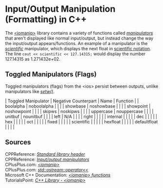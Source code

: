 # Input/Output Manipulation (Formatting) in C++
The [\<iomanip\>](https://en.cppreference.com/w/cpp/header/iomanip) library contains a variety of functions called [_manipulators_](https://www.cplusplus.com/reference/ostream/ostream/operator%3C%3C/) that aren't displayed like normal input/output, but instead change the way the input/output 
appears/functions. An example of a manipulator is the [_scientific_](https://en.cppreference.com/w/cpp/io/manip/fixed) manipulator, which displays the next float in 
[scientific notation](https://www.chem.tamu.edu/class/fyp/mathrev/mr-scnot.html). The line `cout << scientific << 127.14315;` would display the number 127.14315
as 1.271432e+02.

## Toggled Manipulators (Flags)
Toggled manipulators (flags) from the \<ios\> persist between outputs, unlike manipulators like [_setw()_](https://www.cplusplus.com/reference/iomanip/setw/).

| Toggled Manipulator | Negative Counterpart | Name | Function | 
| boolalpha | noboolalpha |  |  |
| showbase | noshowbase |  |  |
| showpoint | noshowpoint |  |  |
| skipws | noskipws |  |  |
| uppercase | nouppercase |  |  |
| unitbuf | nounitbuf |  |  |
| left | N/A |  |  | 
| right |  |  |  |
| internal |  |  |  |
| dec |  |  |  |
| hex |  |  |  |
| oct |  |  |  |
| fixed |  |  |  |
| scientific |  |  |  |
| hexfloat |  |  |  |
| defaultfloat |  |  |  |

## Sources
CPPReference: [_Standard library header <iomanip>_](https://en.cppreference.com/w/cpp/header/iomanip) <br />
CPPReference: [_Input/output manipulators_](https://en.cppreference.com/w/cpp/io/manip) <br />
CPlusPlus.com: [_\<iomanip\>_](https://www.cplusplus.com/reference/iomanip/) <br />
CPlusPlus.com: [_std::ostream::operator<<_](https://www.cplusplus.com/reference/ostream/ostream/operator%3C%3C/) <br />
Microsoft C++ Documentation: [_\<iomanip\> functions_](https://docs.microsoft.com/en-us/cpp/standard-library/iomanip-functions?view=msvc-160) <br />
TutorialsPoint: [_C++ Library - \<iomanip\>_](https://www.tutorialspoint.com/cpp_standard_library/iomanip.htm) <br />
